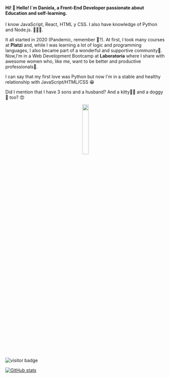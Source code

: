 

#### Hi! 👋 Hello! I´m Daniela, a Front-End Developer passionate about Education and self-learning. 

I know JavaScript, React, HTML y CSS. I also have knowledge of Python and Node.js.  👩🏻‍💻.
 
 It all started in 2020 (Pandemic, remember 😬?). At first, I took many courses at **Platzi** and, while I was learning a lot of logic and programming languages, I also became part of a wonderful and supportive community💚. 
 Now,I'm in a Web Development Bootcamp at **Laboratoria** where I share with awesome women who, like me, want to be better and productive professionals💛.
 
 I can say that my first love was Python but now I'm in a stable and healthy relationship with JavaScript/HTML/CSS 😁
 
 Did I mention that I have 3 sons and a husband? And a kitty🐱‍👤 and a doggy🐶 too? 😍



<p align="center">
<img src= "https://user-images.githubusercontent.com/72564646/138130223-357f828d-caf0-4ab8-b966-803125289dcc.png" width = 20%>
</p>

![visitor badge](https://visitor-badge.glitch.me/badge?page_id=danif70.visitor-badge&left_color=red&right_color=green&left_text=Hello%20Visitors)


[![GitHub stats](https://github-readme-stats.vercel.app/api?username=danif70)](https://github.com/anuraghazra/github-readme-stats)







